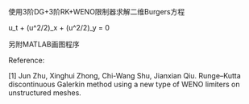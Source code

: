 使用3阶DG+3阶RK+WENO限制器求解二维Burgers方程

u_t + (u^2/2)_x + (u^2/2)_y = 0

另附MATLAB画图程序

Reference:

[1] Jun Zhu, Xinghui Zhong, Chi-Wang Shu, Jianxian Qiu. Runge–Kutta discontinuous Galerkin method using a new type of WENO limiters on unstructured meshes.
